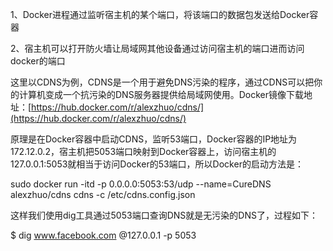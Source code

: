 1、Docker进程通过监听宿主机的某个端口，将该端口的数据包发送给Docker容器

2、宿主机可以打开防火墙让局域网其他设备通过访问宿主机的端口进而访问docker的端口

这里以CDNS为例，CDNS是一个用于避免DNS污染的程序，通过CDNS可以把你的计算机变成一个抗污染的DNS服务器提供给局域网使用。Docker镜像下载地址：[https://hub.docker.com/r/alexzhuo/cdns/](https://hub.docker.com/r/alexzhuo/cdns/)

原理是在Docker容器中启动CDNS，监听53端口，Docker容器的IP地址为172.12.0.2，宿主机把5053端口映射到Docker容器上，访问宿主机的127.0.0.1:5053就相当于访问Docker的53端口，所以Docker的启动方法是：

sudo docker run -itd -p 0.0.0.0:5053:53/udp --name=CureDNS alexzhuo/cdns cdns -c /etc/cdns.config.json

这样我们使用dig工具通过5053端口查询DNS就是无污染的DNS了，过程如下：

$ dig www.facebook.com @127.0.0.1 -p 5053

